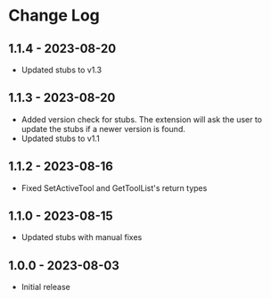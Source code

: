 # Change Log

## 1.1.4 - 2023-08-20

- Updated stubs to v1.3

## 1.1.3 - 2023-08-20

- Added version check for stubs. The extension will ask the user to update the stubs if a newer version is found.
- Updated stubs to v1.1

## 1.1.2 - 2023-08-16

- Fixed SetActiveTool and GetToolList's return types

## 1.1.0 - 2023-08-15

- Updated stubs with manual fixes
  
## 1.0.0 - 2023-08-03

- Initial release
